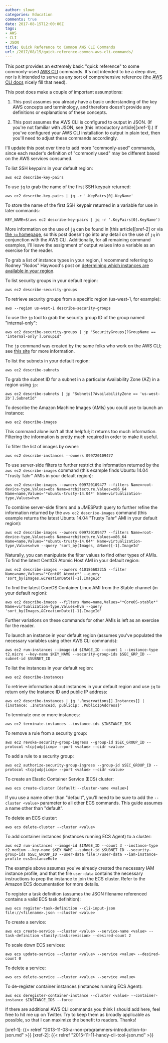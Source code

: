 ```yaml
---
author: slowe
categories: Education
comments: true
date: 2017-08-15T12:00:00Z
tags:
- AWS
- CLI
- JSON
title: Quick Reference to Common AWS CLI Commands
url: /2017/08/15/quick-reference-common-aws-cli-commands/
---
```


This post provides an extremely basic "quick reference" to some commonly-used [AWS CLI][link-3] commands. It's not intended to be a deep dive, nor is it intended to serve as any sort of comprehensive reference (the [AWS CLI docs][link-1] nicely fill that need).<!--more-->

This post does make a couple of important assumptions:

1. This post assumes you already have a basic understanding of the key AWS concepts and terminology, and therefore doesn't provide any definitions or explanations of these concepts.

2. This post assumes the AWS CLI is configured to output in JSON. (If you're not familiar with JSON, see [this introductory article][xref-1].) If you've configured your AWS CLI installation to output in plain text, then you'll need to adjust these commands accordingly.

I'll update this post over time to add more "commonly-used" commands, since each reader's definition of "commonly used" may be different based on the AWS services consumed.

To list SSH keypairs in your default region:

    aws ec2 describe-key-pairs

To use `jq` to grab the name of the first SSH keypair returned:

    aws ec2 describe-key-pairs | jq -r '.KeyPairs[0].KeyName'

To store the name of the first SSH keypair returned in a variable for use in later commands:

    KEY_NAME=$(aws ec2 describe-key-pairs | jq -r '.KeyPairs[0].KeyName')

More information on the use of `jq` can be found in [this article][xref-2] or via [the `jq` homepage][link-2], so this post doesn't go into any detail on the use of `jq` in conjunction with the AWS CLI. Additionally, for all remaining command examples, I'll leave the assignment of output values into a variable as an exercise for the reader.

To grab a list of instance types in your region, I recommend referring to Rodney "Rodos" Haywood's post on [determining which instances are available in your region][link-4].

To list security groups in your default region:

    aws ec2 describe-security-groups

To retrieve security groups from a specific region (us-west-1, for example):

    aws --region us-west-1 describe-security-groups

To use the `jp` tool to grab the security group ID of the group named "internal-only":

    aws ec2 describe-security-groups | jp "SecurityGroups[?GroupName == 'internal-only'].GroupId"

The `jp` command was created by the same folks who work on the AWS CLI; see [this site][link-5] for more information.

To list the subnets in your default region:

    aws ec2 describe-subnets

To grab the subnet ID for a subnet in a particular Availability Zone (AZ) in a region using `jp`:

    aws ec2 describe-subnets | jp "Subnets[?AvailabilityZone == 'us-west-2b'].SubnetId"

To describe the Amazon Machine Images (AMIs) you could use to launch an instance:

    aws ec2 describe-images

This command alone isn't all that helpful; it returns too much information. Filtering the information is pretty much required in order to make it useful. 

To filter the list of images by owner:

    aws ec2 describe-instances --owners 099720109477

To use server-side filters to further restrict the information returned by the `aws ec2 describe-images` command (this example finds Ubuntu 14.04 "Trusty Tahr" AMIs in your default region):

    aws ec2 describe-images --owners 099720109477 --filters Name=root-device-type,Values=ebs Name=architecture,Values=x86_64 Name=name,Values='*ubuntu-trusty-14.04*' Name=virtualization-type,Values=hvm

To combine server-side filters and a JMESPath query to further refine the information returned by the `aws ec2 describe-images` command (this example returns the latest Ubuntu 14.04 "Trusty Tahr" AMI in your default region):

    aws ec2 describe-images --owners 099720109477 --filters Name=root-device-type,Values=ebs Name=architecture,Values=x86_64 Name=name,Values='*ubuntu-trusty-14.04*' Name=virtualization-type,Values=hvm --query 'sort_by(Images, &Name)[-1].ImageId'

Naturally, you can manipulate the filter values to find other types of AMIs. To find the latest CentOS Atomic Host AMI in your default region:

    aws ec2 describe-images --owners 410186602215 --filter Name=name,Values="*CentOS Atomic*" --query 'sort_by(Images,&CreationDate)[-1].ImageId'

To find the latest CoreOS Container Linux AMI from the Stable channel (in your default region):

    aws ec2 describe-images --filters Name=name,Values="*CoreOS-stable*" Name=virtualization-type,Values=hvm --query 'sort_by(Images,&CreationDate)[-1].ImageId'

Further variations on these commands for other AMIs is left as an exercise for the reader.

To launch an instance in your default region (assumes you've populated the necessary variables using other AWS CLI commands):

    aws ec2 run-instances --image-id $IMAGE_ID --count 1 --instance-type t2.micro --key-name $KEY_NAME --security-group-ids $SEC_GRP_ID --subnet-id $SUBNET_ID

To list the instances in your default region:

    aws ec2 describe-instances

To retrieve information about instances in your default region and use `jq` to return only the Instance ID and public IP address:

    aws ec2 describe-instances | jq '.Reservations[].Instances[] | {instance: .InstanceId, publicip: .PublicIpAddress}'

To terminate one or more instances:

    aws ec2 terminate-instances --instance-ids $INSTANCE_IDS

To remove a rule from a security group:

    aws ec2 revoke-security-group-ingress --group-id $SEC_GROUP_ID --protocol <tcp|udp|icmp> --port <value> --cidr <value>

To add a rule to a security group:

    aws ec2 authorize-security-group-ingress --group-id $SEC_GROUP_ID --protocol <tcp|udp|icmp> --port <value> --cidr <value>

To create an Elastic Container Service (ECS) cluster:

    aws ecs create-cluster [default|--cluster-name <value>]

If you use a name other than "default", you'll need to be sure to add the `--cluster <value>` parameter to all other ECS commands. This guide assumes a name other than "default".

To delete an ECS cluster:

    aws ecs delete-cluster --cluster <value>

To add container instances (instances running ECS Agent) to a cluster:

    aws ec2 run-instances --image-id $IMAGE_ID --count 3 --instance-type t2.medium --key-name $KEY_NAME --subnet-id $SUBNET_ID --security-group-ids $SEC_GROUP_ID --user-data file://user-data --iam-instance-profile ecsInstanceRole

The example above assumes you've already created the necessary IAM instance profile, and that the file `user-data` contains the necessary instructions to prep the instance to join the ECS cluster. Refer to the Amazon ECS documentation for more details.

To register a task definition (assumes the JSON filename referenced contains a valid ECS task definition):

    aws ecs register-task-definition --cli-input-json file://<filename>.json --cluster <value>

To create a service:

    aws ecs create-service --cluster <value> --service-name <value> --task-definition <family:task:revision> --desired-count 2

To scale down ECS services:

    aws ecs update-service --cluster <value> --service <value> --desired-count 0

To delete a service:

    aws ecs delete-service --cluster <value> --service <value>

To de-register container instances (instances running ECS Agent):

    aws ecs deregister-container-instance --cluster <value> --container-instance $INSTANCE_IDS --force

If there are additional AWS CLI commands you think I should add here, feel free to hit me up on Twitter. Try to keep them as broadly applicable as possible, so that I can maximize the benefit to readers. Thanks!



[link-1]: http://docs.aws.amazon.com/cli/latest/reference/
[link-2]: https://stedolan.github.io/jq/
[link-3]: https://aws.amazon.com/cli/
[link-4]: http://rodos.haywood.org/2016/03/which-instances-are-available-in-my.html
[link-5]: https://github.com/jmespath/jp
[xref-1]: {{< relref "2013-11-08-a-non-programmers-introduction-to-json.md" >}}
[xref-2]: {{< relref "2015-11-11-handy-cli-tool-json.md" >}}
